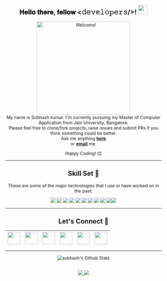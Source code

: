 <div align="center">
<h2> 𝐇𝐞𝐥𝐥𝐨 𝐭𝐡𝐞𝐫𝐞, 𝐟𝐞𝐥𝐥𝐨𝐰 <𝚍𝚎𝚟𝚎𝚕𝚘𝚙𝚎𝚛𝚜/>! <img  src="https://i.imgur.com/5U07X0v.gif" width="30px"> </h2>
</div>

<div align="center" width="50">

<img src="https://imgur.com/G4NaeJP.gif" alt="Welcome!" width="300"/>

</div>

<div align="center">
My name is Subhash kumar. I'm currently  pursuing my Master of Computer Application from Jain University, Bangalore. <br>
Please feel free to clone/fork projects, raise issues and submit PRs if you think something could be better. <br>
Ask me anything <a href="https://subhashchoudhary.ml/#contact"><b>here</b></a><br>
or <a href="mailto:skbn0099@gmail.com"><b>email</b></a> me.

<i>Happy Coding!</i> 😊


<hr>

## Skill Set :muscle:

These are some of the major technologies that I use or have worked on in the past: <br>

<p align="center">
<img src="https://img.shields.io/badge/html5%20-%23E34F26.svg?&style=for-the-badge&logo=html5&logoColor=white"/> <img src="https://img.shields.io/badge/css3%20-%231572B6.svg?&style=for-the-badge&logo=css3&logoColor=white"/> <img src="https://img.shields.io/badge/javascript%20-%23323330.svg?&style=for-the-badge&logo=javascript&logoColor=%23F7DF1E"/> <img src="https://img.shields.io/badge/python%20-%2314354C.svg?&style=for-the-badge&logo=python&logoColor=white"/> <img src="https://img.shields.io/badge/Django%20-%23008000.svg?&style=for-the-badge&logo=django&logoColor=%23FFFFFF"/> <img src="https://img.shields.io/badge/Java%20-%235382a1.svg?&style=for-the-badge&logo=java&logoColor=%23FFFFFF"/> <img src="https://img.shields.io/badge/php%20-%23B0B3D6.svg?&style=for-the-badge&logo=php&logoColor=%23FFFFFF"/> <img src="https://img.shields.io/badge/MySql%20-%2300758F.svg?&style=for-the-badge&logo=mysql&logoColor=%23FFFFFF"/> <img src="https://img.shields.io/badge/git%20-%23F05033.svg?&style=for-the-badge&logo=git&logoColor=white"/> <img src="https://img.shields.io/badge/github%20-%23121011.svg?&style=for-the-badge&logo=github&logoColor=white"/><img src="https://img.shields.io/badge/Postman%20-%23f89820.svg?&style=for-the-badge&logo=postman&logoColor=%23FFFFFF"/>
</p>

<hr>

## Let's Connect :handshake:

| <a href="https://www.linkedin.com/in/subhash-kumar-bijaraniya-361368152/"><img src="https://cdn2.iconfinder.com/data/icons/social-media-2285/512/1_Linkedin_unofficial_colored_svg-128.png" width="40"></a> | <a href="https://twitter.com/mr_sk_subhash"><img src="https://cdn2.iconfinder.com/data/icons/social-media-2285/512/1_Twitter3_colored_svg-128.png" width="40"></a> | <a href="https://www.facebook.com/mrsksubhash"><img src="https://cdn1.iconfinder.com/data/icons/social-media-2285/512/Colored_Facebook3_svg-128.png" width="40"></a> | <a href="mailto:skbn0099@gmail.com"><img src="https://image.flaticon.com/icons/svg/281/281769.svg" width="40"></a> | <a href="https://www.instagram.com/sk_subhash/"><img src="https://cdn2.iconfinder.com/data/icons/social-media-2285/512/1_Instagram_colored_svg_1-128.png" width="40"></a> | <a href="https://subhashchoudhary.ml/"><img src="https://img.icons8.com/fluent/48/000000/domain.png" width="40"></a> |
|:---:|:----:|:---:|:---:|:---:|:---:|




</div>

<hr>

<div align="center">
<img align="center" src="https://github-readme-stats.vercel.app/api?username=sksubhash&include_all_commits=true&count_private=true&show_icons=true&line_height=20&title_color=7A7ADB&icon_color=2234AE&text_color=D3D3D3&bg_color=0,000000,130F40" alt="subhash's Github Stats">
</div>

<br>
<div align="center">
<p align=center>
    <a href="https://github.com/sksubhash">
        <img src="https://img.shields.io/github/followers/sksubhash?style=flat-square&color=black&logo=github">
    </a>
  <a href="https://github.com/Terabyte17?tab=repositories">
    <img src="https://badges.pufler.dev/repos/sksubhash?style=flat-square&color=black&logo=github">
  </a>
</p>
</div>
